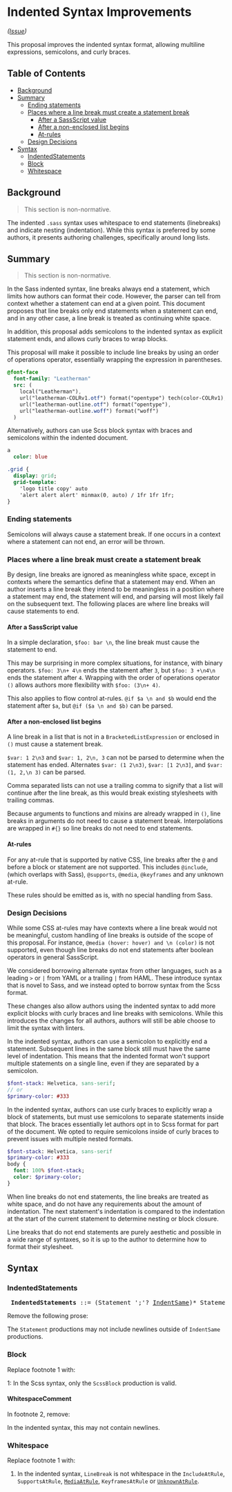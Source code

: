 # Indented Syntax Improvements

*([Issue](https://github.com/sass/sass/issues/216))*

This proposal improves the indented syntax format, allowing multiline
expressions, semicolons, and curly braces.

## Table of Contents

* [Background](#background)
* [Summary](#summary)
  * [Ending statements](#ending-statements)
  * [Places where a line break must create a statement break](#places-where-a-line-break-must-create-a-statement-break)
    * [After a SassScript value](#after-a-sassscript-value)
    * [After a non-enclosed list begins](#after-a-non-enclosed-list-begins)
    * [At-rules](#at-rules)
  * [Design Decisions](#design-decisions)
* [Syntax](#syntax)
  * [IndentedStatements](#indentedstatements)
  * [Block](#block)
  * [Whitespace](#whitespace)

## Background

> This section is non-normative.

The indented `.sass` syntax uses whitespace to end statements (linebreaks) and
indicate nesting (indentation). While this syntax is preferred by some authors,
it presents authoring challenges, specifically around long lists.

## Summary

> This section is non-normative.

In the Sass indented syntax, line breaks always end a statement, which limits
how authors can format their code. However, the parser can tell from context
whether a statement can end at a given point. This document proposes that line
breaks only end statements when a statement can end, and in any other case, a
line break is treated as continuing white space.

In addition, this proposal adds semicolons to the indented syntax as explicit
statement ends, and allows curly braces to wrap blocks.

This proposal will make it possible to include line breaks by using
an order of operations operator, essentially wrapping the expression in parentheses.

```sass
@font-face
  font-family: "Leatherman"
  src: (
    local("Leatherman"),
    url("leatherman-COLRv1.otf") format("opentype") tech(color-COLRv1),
    url("leatherman-outline.otf") format("opentype"),
    url("leatherman-outline.woff") format("woff")
  )
```

Alternatively, authors can use Scss block syntax with braces and semicolons
within the indented document.

```sass
a
  color: blue

.grid {
  display: grid;
  grid-template:
    'logo title copy' auto
    'alert alert alert' minmax(0, auto) / 1fr 1fr 1fr;
}
```

### Ending statements

Semicolons will always cause a statement break. If one occurs in a context where
a statement can not end, an error will be thrown.

### Places where a line break must create a statement break

By design, line breaks are ignored as meaningless white space, except in
contexts where the semantics define that a statement may end. When an author
inserts a line break they intend to be meaningless in a position where a
statement may end, the statement will end, and parsing will most likely fail on
the subsequent text. The following places are where line breaks will cause
statements to end.

#### After a SassScript value

In a simple declaration, `$foo: bar \n`, the line break must cause the statement
to end.

This may be surprising in more complex situations, for instance, with binary
operators. `$foo: 3\n+ 4\n` ends the statement after `3`, but `$foo: 3 +\n4\n`
ends the statement after `4`. Wrapping with the order of operations operator
`()` allows authors more flexibility with `$foo: (3\n+ 4)`.

This also applies to flow control at-rules. `@if $a \n and $b` would end the
statement after `$a`, but `@if ($a \n and $b)` can be parsed.

#### After a non-enclosed list begins

A line break in a list that is not in a `BracketedListExpression` or enclosed in
`()` must cause a statement break.

`$var: 1 2\n3` and `$var: 1, 2\n, 3` can not be parsed to determine when the
statement has ended. Alternates `$var: (1 2\n3)`, `$var: [1 2\n3]`, and `$var:
(1, 2,\n 3)` can be parsed.

Comma separated lists can not use a trailing comma to signify that a list will
continue after the line break, as this would break existing stylesheets with
trailing commas.

Because arguments to functions and mixins are already wrapped in `()`, line
breaks in arguments do not need to cause a statement break. Interpolations are
wrapped in `#{}` so line breaks do not need to end statements.

#### At-rules

For any at-rule that is supported by native CSS, line breaks after the `@` and
before a block or statement are not supported. This includes `@include`,
(which overlaps with Sass), `@supports`, `@media`, `@keyframes` and any unknown
at-rule.

These rules should be emitted as is, with no special handling from Sass.

### Design Decisions

While some CSS at-rules may have contexts where a line break would not be
meaningful, custom handling of line breaks is outside of the scope of this
proposal. For instance, `@media (hover: hover) and \n (color)` is not supported,
even though line breaks do not end statements after boolean operators in general
SassScript.

We considered borrowing alternate syntax from other languages, such as a leading
`>` or `|` from YAML or a trailing `|` from HAML. These introduce syntax that is
novel to Sass, and we instead opted to borrow syntax from the Scss format.

These changes also allow authors using the indented syntax to add more explicit
blocks with curly braces and line breaks with semicolons. While this introduces
the changes for all authors, authors will still be able choose to limit the
syntax with linters.

In the indented syntax, authors can use a semicolon to explicitly end a
statement. Subsequent lines in the same block still must have the same level of
indentation. This means that the indented format won't support multiple
statements on a single line, even if they are separated by a semicolon.

```sass
$font-stack: Helvetica, sans-serif;
// or
$primary-color: #333
```

In the indented syntax, authors can use curly braces to explicitly wrap a block
of statements, but must use semicolons to separate statements inside that block.
The braces essentially let authors opt in to Scss format for part of the
document. We opted to require semicolons inside of curly braces to prevent
issues with multiple nested formats.

```sass
$font-stack: Helvetica, sans-serif
$primary-color: #333
body {
  font: 100% $font-stack;
  color: $primary-color;
}
```

When line breaks do not end statements, the line breaks are treated as white
space, and do not have any requirements about the amount of indentation. The
next statement's indentation is compared to the indentation at the start of the
current statement to determine nesting or block closure.

Line breaks that do not end statements are purely aesthetic and possible in a
wide range of syntaxes, so it is up to the author to determine how to format
their stylesheet.

## Syntax

### IndentedStatements

<x><pre>
**IndentedStatements**  ::= (Statement ';'? [IndentSame])\* Statement ';'?
</pre></x>

[IndentSame]: ../spec/statement.md#indentation

Remove the following prose:

The `Statement` productions may not include newlines outside of `IndentSame`
productions.

### Block

Replace footnote 1 with:

1: In the Scss syntax, only the `ScssBlock` production is valid.

#### WhitespaceComment

In footnote 2, remove:

In the indented syntax, this may not contain newlines.

### Whitespace

Replace footnote 1 with:

1. In the indented syntax, `LineBreak` is not whitespace in the `IncludeAtRule`,
   `SupportsAtRule`, [`MediaAtRule`], `KeyframesAtRule` or [`UnknownAtRule`].

[`MediaAtRule`]: ../spec/at-rules/media.md
[`UnknownAtRule`]: ../spec/at-rules/unknown.md
